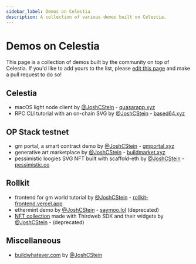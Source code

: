 ```yaml
---
sidebar_label: Demos on Celestia
description: A collection of various demos built on Celestia.
---
```


# Demos on Celestia

<!-- markdownlint-disable MD013 -->

This page is a collection of demos built by the community on top of
Celestia. If you'd like to add yours to the list, please [edit this page](https://github.com/celestiaorg/docs/edit/main/docs/developers/demos.md)
and make a pull request to do so!

## Celestia

* macOS light node client by [@JoshCStein](https://twitter.com/JoshCStein) - [quasarapp.xyz](https://quasarapp.xyz)
* RPC CLI tutorial with an on-chain SVG by [@JoshCStein](https://twitter.com/JoshCStein) - [based64.xyz](https://based64.xyz)

## OP Stack testnet

* gm portal, a smart contract demo by [@JoshCStein](https://twitter.com/JoshCStein) - [gmportal.xyz](https://gmportal.xyz)
* generative art marketplace by [@JoshCStein](https://twitter.com/JoshCStein) - [buildmarket.xyz](https://buildmarket.xyz)
* pessimistic loogies SVG NFT built with scaffold-eth by [@JoshCStein](https://twitter.com/JoshCStein) - [pessimistic.co](https://pessimistic.co)

## Rollkit

* frontend for gm world tutorial by [@JoshCStein](https://twitter.com/JoshCStein) - [rollkit-frontend.vercel.app](https://rollkit.dev/docs/tutorials/gm-world/)
* ethermint demo by [@JoshCStein](https://twitter.com/JoshCStein) - [saymoo.lol](https://saymoo.lol/) (deprecated)
* [NFT collection](https://github.com/jcstein/celestia-rollkit-nfts) made with Thirdweb SDK and their widgets by [@JoshCStein](https://twitter.com/JoshCStein) -  (deprecated)

## Miscellaneous

* [buildwhatever.com](https://buildwhatever.com) by [@JoshCStein](https://twitter.com/JoshCStein)
